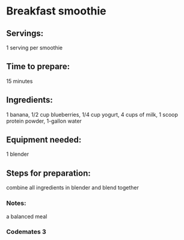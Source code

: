 # Breakfast smoothie

## Servings: 
1 serving per smoothie

## Time to prepare: 
15 minutes

## Ingredients: 
1 banana, 1/2 cup blueberries, 1/4 cup yogurt, 4 cups of milk, 1 scoop protein powder, 1-gallon water

## Equipment needed: 
1 blender

## Steps for preparation: 
combine all ingredients in blender and blend together

### Notes:
a balanced meal

### Codemates 3
